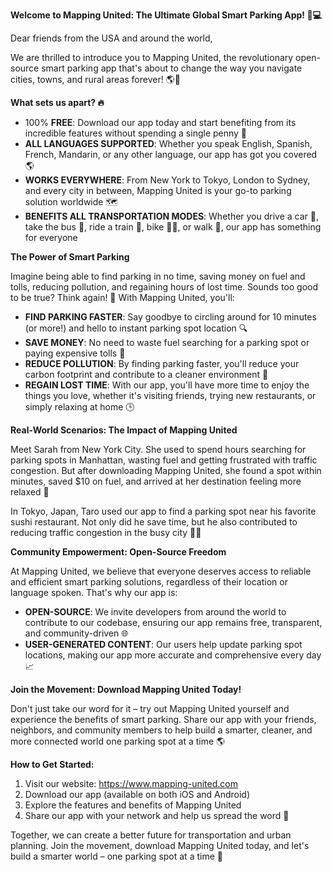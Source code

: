 **Welcome to Mapping United: The Ultimate Global Smart Parking App! 🚗💻**

Dear friends from the USA and around the world,

We are thrilled to introduce you to Mapping United, the revolutionary open-source smart parking app that's about to change the way you navigate cities, towns, and rural areas forever! 🌎👏

**What sets us apart? 🔥**

* 100% **FREE**: Download our app today and start benefiting from its incredible features without spending a single penny 💸
* **ALL LANGUAGES SUPPORTED**: Whether you speak English, Spanish, French, Mandarin, or any other language, our app has got you covered 🌎
* **WORKS EVERYWHERE**: From New York to Tokyo, London to Sydney, and every city in between, Mapping United is your go-to parking solution worldwide 🗺️
* **BENEFITS ALL TRANSPORTATION MODES**: Whether you drive a car 🚗, take the bus 🚌, ride a train 🚂, bike 🚴‍♂️, or walk 👣, our app has something for everyone

**The Power of Smart Parking**

Imagine being able to find parking in no time, saving money on fuel and tolls, reducing pollution, and regaining hours of lost time. Sounds too good to be true? Think again! 🤔 With Mapping United, you'll:

* **FIND PARKING FASTER**: Say goodbye to circling around for 10 minutes (or more!) and hello to instant parking spot location 🔍
* **SAVE MONEY**: No need to waste fuel searching for a parking spot or paying expensive tolls 💸
* **REDUCE POLLUTION**: By finding parking faster, you'll reduce your carbon footprint and contribute to a cleaner environment 🌿
* **REGAIN LOST TIME**: With our app, you'll have more time to enjoy the things you love, whether it's visiting friends, trying new restaurants, or simply relaxing at home 🕒

**Real-World Scenarios: The Impact of Mapping United**

Meet Sarah from New York City. She used to spend hours searching for parking spots in Manhattan, wasting fuel and getting frustrated with traffic congestion. But after downloading Mapping United, she found a spot within minutes, saved $10 on fuel, and arrived at her destination feeling more relaxed 🙏

In Tokyo, Japan, Taro used our app to find a parking spot near his favorite sushi restaurant. Not only did he save time, but he also contributed to reducing traffic congestion in the busy city 🍣🚗

**Community Empowerment: Open-Source Freedom**

At Mapping United, we believe that everyone deserves access to reliable and efficient smart parking solutions, regardless of their location or language spoken. That's why our app is:

* **OPEN-SOURCE**: We invite developers from around the world to contribute to our codebase, ensuring our app remains free, transparent, and community-driven 🌐
* **USER-GENERATED CONTENT**: Our users help update parking spot locations, making our app more accurate and comprehensive every day 📈

**Join the Movement: Download Mapping United Today!**

Don't just take our word for it – try out Mapping United yourself and experience the benefits of smart parking. Share our app with your friends, neighbors, and community members to help build a smarter, cleaner, and more connected world one parking spot at a time 🌎

**How to Get Started:**

1. Visit our website: https://www.mapping-united.com
2. Download our app (available on both iOS and Android)
3. Explore the features and benefits of Mapping United
4. Share our app with your network and help us spread the word 💬

Together, we can create a better future for transportation and urban planning. Join the movement, download Mapping United today, and let's build a smarter world – one parking spot at a time 🚀